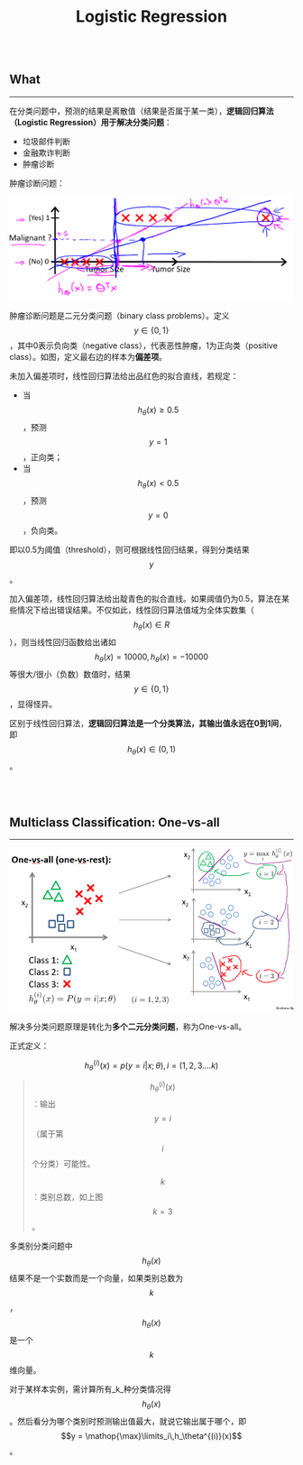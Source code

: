 # <center>Logistic Regression</center>

<br></br>



## What
----
在分类问题中，预测的结果是离散值（结果是否属于某一类），**逻辑回归算法（Logistic Regression）用于解决分类问题**：

- 垃圾邮件判断
- 金融欺诈判断
- 肿瘤诊断

肿瘤诊断问题：

![](./Images/classification1.png)

肿瘤诊断问题是二元分类问题（binary class problems）。定义$$y \in\lbrace 0, 1\rbrace$$，其中0表示负向类（negative class），代表恶性肿瘤，1为正向类（positive class）。如图，定义最右边的样本为**偏差项**。

未加入偏差项时，线性回归算法给出品红色的拟合直线，若规定：
* 当$$h_\theta(x) \geqslant 0.5$$，预测$$y = 1$$，正向类；
* 当$$h_\theta(x) \lt 0.5$$，预测$$y = 0$$，负向类。

即以0.5为阈值（threshold），则可根据线性回归结果，得到分类结果$$y$$。

加入偏差项，线性回归算法给出靛青色的拟合直线。如果阈值仍为0.5，算法在某些情况下给出错误结果。不仅如此，线性回归算法值域为全体实数集（$$h_\theta(x) \in R$$），则当线性回归函数给出诸如$$h_\theta(x) = 10000, h_\theta(x) = -10000$$等很大/很小（负数）数值时，结果$$y \in \lbrace 0, 1\rbrace$$，显得怪异。

区别于线性回归算法，**逻辑回归算法是一个分类算法，其输出值永远在0到1间**，即$$h_\theta(x) \in (0,1)$$。

<br></br>



## Multiclass Classification: One-vs-all
----
![](./Images/lr3.png)

解决多分类问题原理是转化为**多个二元分类问题**，称为One-vs-all。

正式定义：

$$
h_{\theta}^{(i)}(x) = p(y=i|x;\theta), i=(1,2,3....k)
$$

> $$h_{\theta}^{(i)}(x)$$：输出$$y=i$$（属于第$$i$$个分类）可能性。
>
> $$k$$：类别总数，如上图$$k=3$$。

多类别分类问题中$$h_{\theta}(x)$$结果不是一个实数而是一个向量，如果类别总数为$$k$$，$$h_{\theta}(x)$$是一个$$k$$维向量。

对于某样本实例，需计算所有_k_种分类情况得$$h_{\theta}(x)$$。然后看分为哪个类别时预测输出值最大，就说它输出属于哪个，即$$y = \mathop{\max}\limits_i\,h_\theta^{(i)}(x)$$。